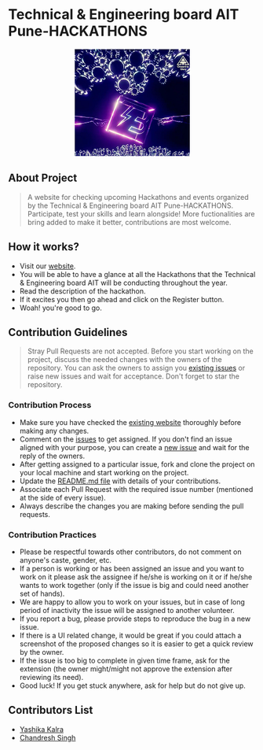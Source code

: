 
# Technical & Engineering board AIT Pune-HACKATHONS


<div align="center"><img src="tb favicon.png"/></div>


## About Project
> A website for checking upcoming Hackathons and events organized by the Technical & Engineering board AIT Pune-HACKATHONS. Participate, test your skills and learn alongside! More fuctionalities are bring added to make it better, contributions are most welcome.
 
## How it works?
- Visit our [website](https://ait-techboard.github.io/hackathons/).
- You will be able to have a glance at all the Hackathons that the Technical & Engineering board AIT will be conducting throughout the year.
- Read the description of the hackathon.
- If it excites you then go ahead and click on the Register button.
- Woah! you're good to go.

## Contribution Guidelines
> Stray Pull Requests are not accepted. Before you start working on the project, discuss the needed changes with the owners of the repository. You can ask the owners to assign you [existing issues](https://github.com/AIT-TECHBOARD/hackathons/issues) or raise new issues and wait for acceptance. Don't forget to star the repository.

### Contribution Process
* Make sure you have checked the [existing website](https://ait-techboard.github.io/hackathons/) thoroughly before making any changes.
* Comment on the [issues](https://github.com/AIT-TECHBOARD/hackathons/issues) to get assigned. If you don't find an issue aligned with your purpose, you can create a [new issue](https://github.com/AIT-TECHBOARD/hackathons/issues/new) and wait for the reply of the owners.
* After getting assigned to a particular issue, fork and clone the project on your local machine and start working on the project.
* Update the [README.md file](https://github.com/AIT-TECHBOARD/hackathons/blob/master/README.md) with details of your contributions.
* Associate each Pull Request with the required issue number (mentioned at the side of every issue).
* Always describe the changes you are making before sending the pull requests.

### Contribution Practices
- Please be respectful towards other contributors, do not comment on anyone's caste, gender, etc.
- If a person is working or has been assigned an issue and you want to work on it please ask the assignee if he/she is working on it or if he/she wants to work together (only if the issue is big and could need another set of hands).
- We are happy to allow you to work on your issues, but in case of long period of inactivity the issue will be assigned to another volunteer.
- If you report a bug, please provide steps to reproduce the bug in a new issue.
- If there is a UI related change, it would be great if you could attach a screenshot of the proposed changes so it is easier to get a quick review by the owner.
- If the issue is too big to complete in given time frame, ask for the extension (the owner might/might not approve the extension after reviewing its need).
- Good luck! If you get stuck anywhere, ask for help but do not give up.

## Contributors List
- [Yashika Kalra](https://github.com/Yashika25)
- [Chandresh Singh](https://github.com/The-Pascal)

